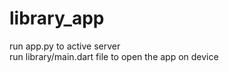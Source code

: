 # library_app

run app.py to active server <br />
run library/main.dart file to open the app on device
